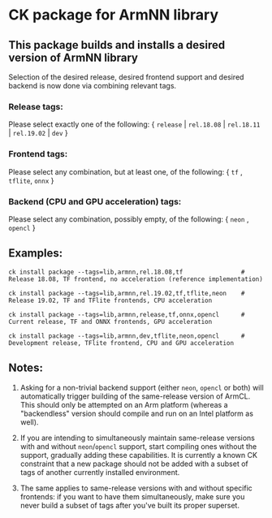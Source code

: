 # CK package for ArmNN library

## This package builds and installs a desired version of ArmNN library

Selection of the desired release, desired frontend support and desired backend is now done via combining relevant tags.

### Release tags:

Please select exactly one of the following: { `release` | `rel.18.08` | `rel.18.11` | `rel.19.02` | `dev` }

### Frontend tags:

Please select any combination, but at least one, of the following: { `tf` , `tflite`, `onnx` }

### Backend (CPU and GPU acceleration) tags:

Please select any combination, possibly empty, of the following: { `neon` , `opencl` }


## Examples:
```
ck install package --tags=lib,armnn,rel.18.08,tf				# Release 18.08, TF frontend, no acceleration (reference implementation)

ck install package --tags=lib,armnn,rel.19.02,tf,tflite,neon 	# Release 19.02, TF and TFlite frontends, CPU acceleration

ck install package --tags=lib,armnn,release,tf,onnx,opencl		# Current release, TF and ONNX frontends, GPU acceleration

ck install package --tags=lib,armnn,dev,tflite,neon,opencl 		# Development release, TFlite frontend, CPU and GPU acceleration
```

## Notes:

1. Asking for a non-trivial backend support (either `neon`, `opencl` or both) will automatically trigger building of the same-release version of ArmCL. This should only be attempted on an Arm platform (whereas a "backendless" version should compile and run on an Intel platform as well).

2. If you are intending to simultaneously maintain same-release versions with and without `neon`/`opencl` support, start compiling ones without the support, gradually adding these capabilities. It is currently a known CK constraint that a new package should not be added with a subset of tags of another currently installed environment.

3. The same applies to same-release versions with and without specific frontends: if you want to have them simultaneously, make sure you never build a subset of tags after you've built its proper superset.
